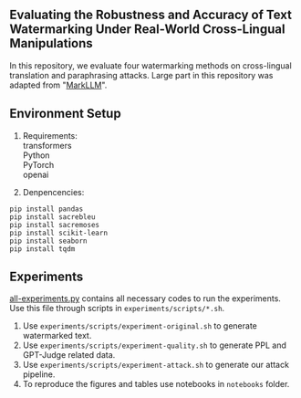 ## Evaluating the Robustness and Accuracy of Text Watermarking Under Real-World Cross-Lingual Manipulations
In this repository, we evaluate four watermarking methods on cross-lingual translation and paraphrasing attacks. Large part in this repository was adapted from "[MarkLLM](https://github.com/THU-BPM/MarkLLM)".

## Environment Setup
1. Requirements:   <br/>
transformers <br/>
Python  <br/>
PyTorch  <br/>
openai  <br/>

2. Denpencencies:
```
pip install pandas
pip install sacrebleu
pip install sacremoses
pip install scikit-learn
pip install seaborn
pip install tqdm
```

## Experiments
[all-experiments.py](experiments/all-experiments.py) contains all necessary codes to run the experiments. <br/>
Use this file through scripts in ```experiments/scripts/*.sh```. <br/>
1. Use ```experiments/scripts/experiment-original.sh``` to generate watermarked text.
2. Use ```experiments/scripts/experiment-quality.sh``` to generate PPL and GPT-Judge related data.
3. Use ```experiments/scripts/experiment-attack.sh``` to generate our attack pipeline.
4. To reproduce the figures and tables use notebooks in ```notebooks``` folder.

